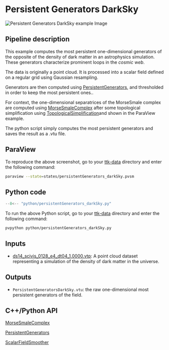 # Persistent Generators DarkSky

![Persistent Generators DarkSky example Image](https://topology-tool-kit.github.io/img/gallery/persistentGenerators_darkSky.jpg)

## Pipeline description
This example computes the most persistent one-dimensional generators of the opposite of the density of dark matter in an astrophysics simulation.
These generators characterize prominent loops in the *cosmic web*.

The data is originally a point cloud. It is processed into a scalar field defined on a regular grid using Gaussian resampling.

Generators are then computed using [PersistentGenerators](https://topology-tool-kit.github.io/doc/html/persistentGenerators.html), and thresholded
in order to keep the most persistent ones..

For context, the one-dimensional separatrices of the MorseSmale complex are
computed using [MorseSmaleComplex](https://topology-tool-kit.github.io/doc/html/classttkMorseSmaleComplex.html) after some topological
simplification using [TopologicalSimplification](https://topology-tool-kit.github.io/doc/html/classttkTopologicalSimplification.html)and shown in the ParaView example.


The python script simply computes the most persistent generators and saves the result as a .vtu file.

## ParaView
To reproduce the above screenshot, go to your [ttk-data](https://github.com/topology-tool-kit/ttk-data) directory and enter the following command:
``` bash
paraview --state=states/persistentGenerators_darkSky.pvsm
```

## Python code

``` python  linenums="1"
--8<-- "python/persistentGenerators_darkSky.py"
```

To run the above Python script, go to your [ttk-data](https://github.com/topology-tool-kit/ttk-data) directory and enter the following command:
``` bash
pvpython python/persistentGenerators_darkSky.py
```


## Inputs
- [ds14_scivis_0128_e4_dt04_1.0000.vtp](https://github.com/topology-tool-kit/ttk-data/raw/dev/ds14_scivis_0128_e4_dt04_1.0000.vtp): A point cloud dataset representing a simulation of the density of dark matter in the universe.

## Outputs
-  `PersistentGeneratorsDarkSky.vtu`: the raw one-dimensional most persistent generators of the field.


## C++/Python API

[MorseSmaleComplex](https://topology-tool-kit.github.io/doc/html/classttkMorseSmaleComplex.html)

[PersistentGenerators](https://topology-tool-kit.github.io/doc/html/classttkPersistentGenerators.html)

[ScalarFieldSmoother](https://topology-tool-kit.github.io/doc/html/classttkScalarFieldSmoother.html)

